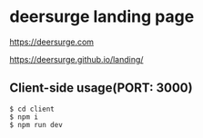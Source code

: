# deersurge landing page

https://deersurge.com

https://deersurge.github.io/landing/

## Client-side usage(PORT: 3000)

```console
$ cd client
$ npm i
$ npm run dev
```

